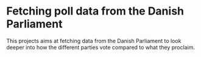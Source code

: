 # Fetching poll data from the Danish Parliament
This projects aims at fetching data from the Danish Parliament to look deeper into how the different parties vote compared to what they proclaim.
